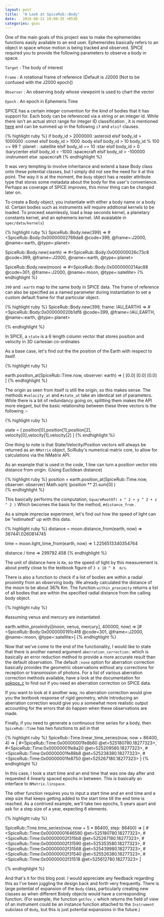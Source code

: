 ```yaml
---
layout: post
title:  "A Look at SpiceRub::Body"
date:   2016-08-21 19:00:35 +0530
categories: gsoc
---
```


One of the main goals of this project was to make the ephemerides functions easily available to an end user. Ephemerides basically refers to an object in space whose motion is being tracked and observed. SPICE required you to provide the following parameters to observe a body in space.

`Target` : The body of interest

`Frame` : A rotational frame of reference (Default is J2000 [Not to be confused with the J2000 epoch])

`Observer` : An observing body whose viewpoint is used to chart the vector 

`Epoch` : An epoch in Ephemeris Time 

SPICE has a certain integer convention for the kind of bodies that it has support for. Each body can be referenced via a string or an integer id. While there isn't an actual strict range for integer ID classification , it is mentioned [here][int_id] and can be summed up in the following `if` and `elsif` clauses.

{% highlight ruby %}
  if body_id > 2000000
    :asteroid
  elsif body_id > 1000000
    :comet
  elsif body_id > 1000
    :body
  elsif body_id > 10
    body_id % 100 == 99 ?
      :planet : :satellite
  elsif body_id == 10
    :star
  elsif body_id > 0
    :barycenter
  elsif body_id > -1000
    :spacecraft
  elsif body_id > -100000
    :instrument
  else
    :spacecraft
{% endhighlight %}

It was very tempting to involve inheritance and extend a base Body class onto these potential classes, but I simply did not see the need for it at this point. The way it is at the moment, the `Body` object has a reader attribute type that stores some metadata about the body for the user's convenience. Perhaps as coverage of SPICE improves, this minor thing can be changed later on. 

To create a Body object, you instantiate with either a body name or a body id. Certain bodies such as instruments will require additional kernels to be loaded. To proceed seamlessly, load a leap seconds kernel, a planetary constants kernel, and an ephemeris kernel. (All avaialable in `spec/data/kernels`)

{% highlight ruby %}
SpiceRub::Body.new(399)
=> #<SpiceRub::Body:0x00000002769da8
     @code=399,
     @frame=:J2000,
     @name=:earth,
     @type=:planet>
 
SpiceRub::Body.new(:earth)
=> #<SpiceRub::Body:0x000000026c73c8
   @code=399,
   @frame=:J2000,
   @name=:earth,
   @type=:planet>

SpiceRub::Body.new(moon)
=> #<SpiceRub::Body:0x0000000214ac88
   @code=301,
   @frame=:J2000,
   @name=:moon,
   @type=:satellite>
{% endhighlight %}

`399` and `:earth` map to the same body in SPICE data. The frame of reference can also be specified as a named parameter during instantiation to set a custom default frame for that particular object.

{% highlight ruby %}
SpiceRub::Body.new(399, frame: IAU_EARTH)
=> #<SpiceRub::Body:0x000000020b1df8
     @code=399,
     @frame=:IAU_EARTH,
     @name=:earth,
     @type=:planet>

{% endhighlight %}

In SPICE, a `state` is a 6 length column vector that stores position and velocity in 3D cartesian co-ordinates

As a base case, let's find out the the position of the Earth with respect to itself. 

{% highlight ruby %}

earth.position_at(SpiceRub::Time.now, observer: earth)
=> 
[
  [0.0]   [0.0]   [0.0] 
]
{% endhighlight %}

The origin as seen from itself is still the origin, so this makes sense. The methods `#velocity_at` and `#state_at` take an identical set of parameters. While there is a bit of redundancy going on, splitting them makes the API more elegant, but the basic relationship between these three vectors is the following :- 

{% highlight ruby %}

state = [ 
          position[0],position[1],position[2],  
          velocity[0],velocity[1],velocity[2]
        ]
{% endhighlight %}

One thing to note is that State/Velocity/Position vectors will always be returned as an `NMatrix` object, SciRuby's numerical matrix core, to allow for calculations via the NMatrix API. 

As an example that is used in the code, 1 line can turn a position vector into distance from origin. (Using Euclidean distance)

{% highlight ruby %}
  position = earth.position_at(SpiceRub::Time.now, observer: observer)
  Math.sqrt( (position ** 2).sum[0] )      
{% endhighlight %}

This basically performs the computation, `SquareRootOf( x ^ 2 + y ^ 2 + z ^ 2 )` Which becomes the basis for the method, `#distance_from` . 

As a simple imprecise experiment, let's find out how the speed of light can be "estimated" up with this data.

{% highlight ruby %}
distance = moon.distance_from(earth, now)
=> 367441.0260814745

time = moon.light_time_from(earth, now)
=> 1.2256513340354764

distance / time
=> 299792.458
{% endhighlight %}

The unit of distance here is `Km`, so the speed of light by this measurement is about pretty close to the textbook figure of `3 x 10 ^ 8  m/s`.

There is also a function to check if a list of bodies are within a radial proximity from an observing body. We already calculated the distance of the moon to be about 367k Km. The function `within_proximity` returns a list of all bodies that are within the specified radial distance from the calling body object.

{% highlight ruby %}

#assuming venus and mercury are instantiated

earth.within_proximity([moon, venus, mercury], 400000, now)
=> [#<SpiceRub::Body:0x0000000191c4f8
  @code=301,
  @frame=:J2000,
  @name=:moon,
  @type=:satellite>]
{% endhighlight %}

Now that we've come to the end of the functionality, I would like to state that there is another named argument `aberration_correction:` which is basically an error reduction method to provide a more accurate result than the default observation. The default `:none` option for aberration correction basically provides the geometric observations without any corrections for reception or transmission of photons. For a list of various aberration correction methods available, have a look at the documentation for [spkpos_c][spkpos] to find out if you need an aberration correction on SPICE data.

If you want to look at it another way, no aberration correction would give you the textbook response of rigid geometry, while introducing an aberration correction would give you a somewhat more realistic output accounting for the errors that do happen when these observations are made.

Finally, if you need to generate a continuous time series for a body, then `SpiceRub::Time` has two functions to aid in that

{% highlight ruby %}
SpiceRub::Time.linear_time_series(now, now + 86400, 4)
=> [
    #<SpiceRub::Time:0x00000001fe8b60 @et=525180780.18277323>,
    #<SpiceRub::Time:0x00000001fe8a20 @et=525209580.18277323>,
    #<SpiceRub::Time:0x00000001fe88b8 @et=525238380.18277323>,
    #<SpiceRub::Time:0x00000001fe8750 @et=525267180.18277323>
   ]
{% endhighlight %}

In this case, I took a start time and an end time that was one day after and requested 4 linearly spaced epochs in between. This is basically an interface to `NMatrix.linspace`. 

The other function requires you to input a start time and an end time and a step size that keeps getting added to the start time till the end time is reached. As a contrived example, we'll take two epochs, 5 years apart and ask for a step size of a year, expecting 6 elements.

{% highlight ruby %}

SpiceRub::Time.time_series(now, now + 5 * 86400, step: 86400)
=> [
    #<SpiceRub::Time:0x00000001646580 @et=525180780.18277323>,
    #<SpiceRub::Time:0x00000002f315b8 @et=525267180.18277323>,
    #<SpiceRub::Time:0x00000002f31590 @et=525353580.18277323>,
    #<SpiceRub::Time:0x00000002f31568 @et=525439980.18277323>,
    #<SpiceRub::Time:0x00000002f31540 @et=525526380.18277323>,
    #<SpiceRub::Time:0x00000002f31518 @et=525612780.18277323>
   ]

{% endhighlight %}

And that's it for this blog post. I would appreciate any feedback regarding this as I've been juggling the design back and forth very frequently. There is large potential of expansion of the `Body` class, particularly creating new classes as when different Bobdy objects would have a corresponding function. (For example, the function `getfov_c` which returns the field of view of an instrument could be an instance function attached to the `Instrument` subclass of `Body`, but this is just potential expansions in the future.)




[spicerub]: https://github.com/gau27/spice_rub
[readme]: https://github.com/gau27/spice_rub/blob/master/README.rdoc
[toolkit]: https://naif.jpl.nasa.gov/naif/toolkit_C.html
[time_paradox]: https://en.wikipedia.org/wiki/Year_2038_problem
[unitim]: https://naif.jpl.nasa.gov/pub/naif/toolkit_docs/C/cspice/unitim_c.html
[str2et]: https://naif.jpl.nasa.gov/pub/naif/toolkit_docs/C/cspice/str2et_c.html
[int_id]: https://naif.jpl.nasa.gov/pub/naif/toolkit_docs/C/req/naif_ids.html
[spkpos]: ftp://naif.jpl.nasa.gov/pub/naif/toolkit_docs/C/cspice/spkpos_c.html
